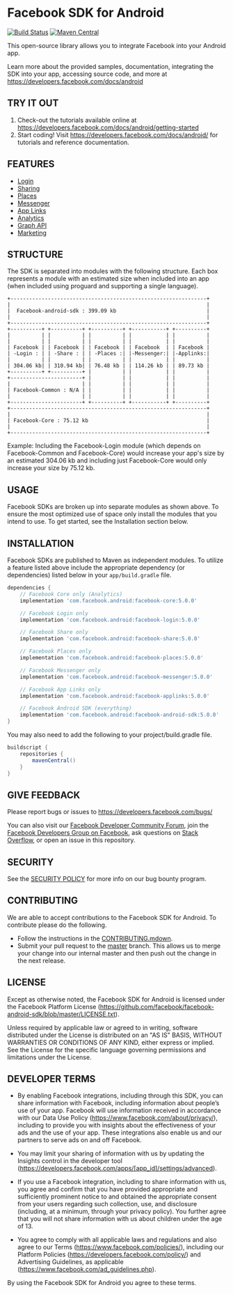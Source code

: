 Facebook SDK for Android
========================

[![Build Status](https://travis-ci.org/facebook/facebook-android-sdk.svg?branch=master)](https://travis-ci.org/facebook/facebook-android-sdk.svg?branch=master)
[![Maven Central](https://maven-badges.herokuapp.com/maven-central/com.facebook.android/facebook-android-sdk/badge.svg?style=flat)](https://maven-badges.herokuapp.com/maven-central/com.facebook.android/facebook-android-sdk)

This open-source library allows you to integrate Facebook into your Android app.

Learn more about the provided samples, documentation, integrating the SDK into your app, accessing source code, and more at https://developers.facebook.com/docs/android

TRY IT OUT
----------
1. Check-out the tutorials available online at https://developers.facebook.com/docs/android/getting-started
2. Start coding! Visit https://developers.facebook.com/docs/android/ for tutorials and reference documentation.

FEATURES
--------
* [Login](https://developers.facebook.com/docs/facebook-login)
* [Sharing](https://developers.facebook.com/docs/sharing)
* [Places](https://developers.facebook.com/docs/places)
* [Messenger](https://developers.facebook.com/docs/messenger-expressions)
* [App Links](https://developers.facebook.com/docs/applinks)
* [Analytics](https://developers.facebook.com/docs/analytics)
* [Graph API](https://developers.facebook.com/docs/android/graph)
* [Marketing](https://developers.facebook.com/docs/app-events/marketing-kit)

STRUCTURE
---------
The SDK is separated into modules with the following structure. Each box represents a module with an
estimated size when included into an app (when included using proguard and supporting a single language).

    +---------------------------------------------------------------+
    |                                                               |
    |  Facebook-android-sdk : 399.09 kb                             |
    |                                                               |
    +---------------------------------------------------------------+
    +----------+ +----------+ +----------+ +-----------+ +----------+
    |          | |          | |          | |           | |          |
    |          | |          | |          | |           | |          |
    | Facebook | | Facebook | | Facebook | | Facebook  | | Facebook |
    | -Login : | | -Share : | | -Places :| |-Messenger:| |-Applinks:|
    |          | |          | |          | |           | |          |
    | 304.06 kb| | 310.94 kb| | 76.48 kb | | 114.26 kb | | 89.73 kb |
    +----------+ +----------+ |          | |           | |          |
    +-----------------------+ |          | |           | |          |
    |                       | |          | |           | |          |
    | Facebook-Common : N/A | |          | |           | |          |
    |                       | |          | |           | |          |
    +-----------------------+ +----------+ +-----------+ +----------+
    +---------------------------------------------------------------+
    |                                                               |
    | Facebook-Core : 75.12 kb                                      |
    |                                                               |
    +---------------------------------------------------------------+

Example: Including the Facebook-Login module (which depends on Facebook-Common and Facebook-Core) would
increase your app's size by an estimated 304.06 kb and including just Facebook-Core would only increase
your size by 75.12 kb.

USAGE
-----
Facebook SDKs are broken up into separate modules as shown above. To ensure the most optimized use of
space only install the modules that you intend to use. To get started, see the Installation section below.

INSTALLATION
------------
Facebook SDKs are published to Maven as independent modules. To utilize a feature listed above
include the appropriate dependency (or dependencies) listed below in your `app/build.gradle` file.
```gradle
dependencies {
    // Facebook Core only (Analytics)
    implementation 'com.facebook.android:facebook-core:5.0.0'

    // Facebook Login only
    implementation 'com.facebook.android:facebook-login:5.0.0'

    // Facebook Share only
    implementation 'com.facebook.android:facebook-share:5.0.0'

    // Facebook Places only
    implementation 'com.facebook.android:facebook-places:5.0.0'

    // Facebook Messenger only
    implementation 'com.facebook.android:facebook-messenger:5.0.0'

    // Facebook App Links only
    implementation 'com.facebook.android:facebook-applinks:5.0.0'

    // Facebook Android SDK (everything)
    implementation 'com.facebook.android:facebook-android-sdk:5.0.0'
}
```

You may also need to add the following to your project/build.gradle file.
```gradle
buildscript {
    repositories {
        mavenCentral()
    }
}
```

GIVE FEEDBACK
-------------
Please report bugs or issues to https://developers.facebook.com/bugs/

You can also visit our [Facebook Developer Community Forum](https://developers.facebook.com/community/),
join the [Facebook Developers Group on Facebook](https://www.facebook.com/groups/fbdevelopers/),
ask questions on [Stack Overflow](http://facebook.stackoverflow.com),
or open an issue in this repository.

SECURITY
--------
See the [SECURITY POLICY](SECURITY.md) for more info on our bug bounty program.

CONTRIBUTING
-------------
We are able to accept contributions to the Facebook SDK for Android. To contribute please do the following.
- Follow the instructions in the [CONTRIBUTING.mdown](https://github.com/facebook/facebook-android-sdk/blob/master/CONTRIBUTING.mdown).
- Submit your pull request to the [master](https://github.com/facebook/facebook-android-sdk/tree/master) branch. This allows us to merge your change into our internal master and then push out the change in the next release.

LICENSE
-------
Except as otherwise noted, the Facebook SDK for Android is licensed under the Facebook Platform License (https://github.com/facebook/facebook-android-sdk/blob/master/LICENSE.txt).

Unless required by applicable law or agreed to in writing, software distributed under the License is distributed on an "AS IS" BASIS, WITHOUT WARRANTIES OR CONDITIONS OF ANY KIND, either express or implied.  See the License for the specific language governing permissions and limitations under the License.

DEVELOPER TERMS
---------------

- By enabling Facebook integrations, including through this SDK, you can share information with Facebook, including information about people’s use of your app. Facebook will use information received in accordance with our Data Use Policy (https://www.facebook.com/about/privacy/), including to provide you with insights about the effectiveness of your ads and the use of your app.  These integrations also enable us and our partners to serve ads on and off Facebook.

- You may limit your sharing of information with us by updating the Insights control in the developer tool (https://developers.facebook.com/apps/[app_id]/settings/advanced).

- If you use a Facebook integration, including to share information with us, you agree and confirm that you have provided appropriate and sufficiently prominent notice to and obtained the appropriate consent from your users regarding such collection, use, and disclosure (including, at a minimum, through your privacy policy). You further agree that you will not share information with us about children under the age of 13.

- You agree to comply with all applicable laws and regulations and also agree to our Terms (https://www.facebook.com/policies/), including our Platform Policies (https://developers.facebook.com/policy/) and Advertising Guidelines, as applicable (https://www.facebook.com/ad_guidelines.php).

By using the Facebook SDK for Android you agree to these terms.
